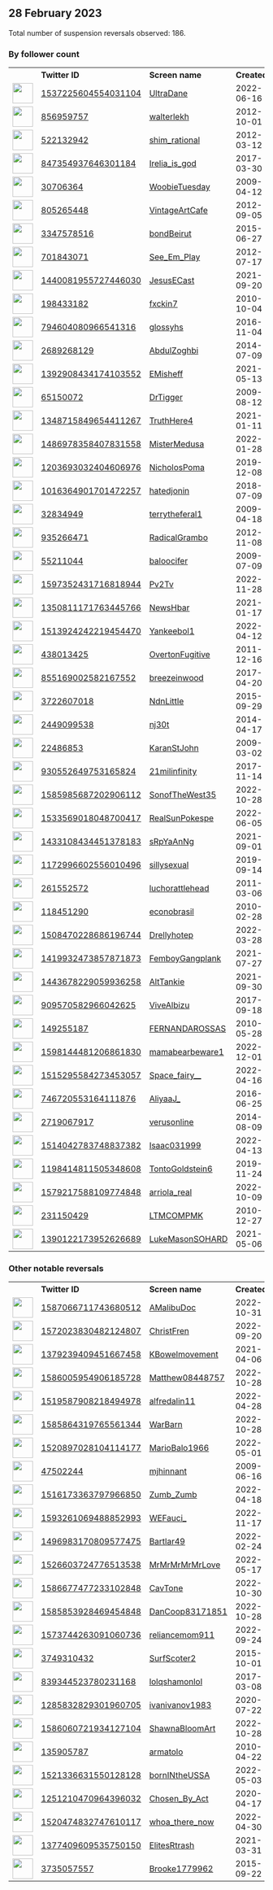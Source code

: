 
## 28 February 2023
Total number of suspension reversals observed: 186.

### By follower count
<table><tr><th></th><th align="left">Twitter ID</th><th align="left">Screen name</th>
<th align="left">Created</th><th align="left">Status</th><th align="left">Suspended</th><th align="left">Followers</th>
<tr><td><a href="https://pbs.twimg.com/profile_images/1663572278041522176/szMHzo6O_normal.jpg"><img src="https://pbs.twimg.com/profile_images/1663572278041522176/szMHzo6O_normal.jpg" width="40px" height="40px" align="center"/></a></td><td><a href="https://twitter.com/intent/user?user_id=1537225604554031104">1537225604554031104</a></td><td><a href="https://twitter.com/UltraDane">UltraDane</a></td><td>2022-06-16</td><td align="center"></td><td>2023-02-01</td><td>72281</td></tr>
<tr><td><a href="https://pbs.twimg.com/profile_images/1570795266655096833/sWxiFYm9_normal.jpg"><img src="https://pbs.twimg.com/profile_images/1570795266655096833/sWxiFYm9_normal.jpg" width="40px" height="40px" align="center"/></a></td><td><a href="https://twitter.com/intent/user?user_id=856959757">856959757</a></td><td><a href="https://twitter.com/walterlekh">walterlekh</a></td><td>2012-10-01</td><td align="center"></td><td>2023-02-08</td><td>29629</td></tr>
<tr><td><a href="https://pbs.twimg.com/profile_images/682380946545356800/vC02EzNi_normal.jpg"><img src="https://pbs.twimg.com/profile_images/682380946545356800/vC02EzNi_normal.jpg" width="40px" height="40px" align="center"/></a></td><td><a href="https://twitter.com/intent/user?user_id=522132942">522132942</a></td><td><a href="https://twitter.com/shim_rational">shim_rational</a></td><td>2012-03-12</td><td align="center"></td><td></td><td>29512</td></tr>
<tr><td><a href="https://pbs.twimg.com/profile_images/1645688799803109380/hXqMADZc_normal.jpg"><img src="https://pbs.twimg.com/profile_images/1645688799803109380/hXqMADZc_normal.jpg" width="40px" height="40px" align="center"/></a></td><td><a href="https://twitter.com/intent/user?user_id=847354937646301184">847354937646301184</a></td><td><a href="https://twitter.com/Irelia_is_god">Irelia_is_god</a></td><td>2017-03-30</td><td align="center"></td><td>2023-02-02</td><td>15959</td></tr>
<tr><td><a href="https://pbs.twimg.com/profile_images/1462150101527187457/co9QqMxI_normal.jpg"><img src="https://pbs.twimg.com/profile_images/1462150101527187457/co9QqMxI_normal.jpg" width="40px" height="40px" align="center"/></a></td><td><a href="https://twitter.com/intent/user?user_id=30706364">30706364</a></td><td><a href="https://twitter.com/WoobieTuesday">WoobieTuesday</a></td><td>2009-04-12</td><td align="center"></td><td>2022-12-16</td><td>15765</td></tr>
<tr><td><a href="https://pbs.twimg.com/profile_images/482001906856771584/7w0WjOrZ_normal.jpeg"><img src="https://pbs.twimg.com/profile_images/482001906856771584/7w0WjOrZ_normal.jpeg" width="40px" height="40px" align="center"/></a></td><td><a href="https://twitter.com/intent/user?user_id=805265448">805265448</a></td><td><a href="https://twitter.com/VintageArtCafe">VintageArtCafe</a></td><td>2012-09-05</td><td align="center"></td><td>2023-01-10</td><td>13757</td></tr>
<tr><td><a href="https://pbs.twimg.com/profile_images/1364449916106506242/_kg7sgt1_normal.jpg"><img src="https://pbs.twimg.com/profile_images/1364449916106506242/_kg7sgt1_normal.jpg" width="40px" height="40px" align="center"/></a></td><td><a href="https://twitter.com/intent/user?user_id=3347578516">3347578516</a></td><td><a href="https://twitter.com/bondBeirut">bondBeirut</a></td><td>2015-06-27</td><td align="center"></td><td></td><td>12114</td></tr>
<tr><td><a href="https://pbs.twimg.com/profile_images/1151484457817391107/R8cpPAM2_normal.jpg"><img src="https://pbs.twimg.com/profile_images/1151484457817391107/R8cpPAM2_normal.jpg" width="40px" height="40px" align="center"/></a></td><td><a href="https://twitter.com/intent/user?user_id=701843071">701843071</a></td><td><a href="https://twitter.com/See_Em_Play">See_Em_Play</a></td><td>2012-07-17</td><td align="center"></td><td></td><td>12106</td></tr>
<tr><td><a href="https://pbs.twimg.com/profile_images/1568385837074894848/0V6PSMVZ_normal.jpg"><img src="https://pbs.twimg.com/profile_images/1568385837074894848/0V6PSMVZ_normal.jpg" width="40px" height="40px" align="center"/></a></td><td><a href="https://twitter.com/intent/user?user_id=1440081955727446030">1440081955727446030</a></td><td><a href="https://twitter.com/JesusECast">JesusECast</a></td><td>2021-09-20</td><td align="center"></td><td>2022-12-10</td><td>9019</td></tr>
<tr><td><a href="https://pbs.twimg.com/profile_images/1648438364151095296/_FmKMF4e_normal.jpg"><img src="https://pbs.twimg.com/profile_images/1648438364151095296/_FmKMF4e_normal.jpg" width="40px" height="40px" align="center"/></a></td><td><a href="https://twitter.com/intent/user?user_id=198433182">198433182</a></td><td><a href="https://twitter.com/fxckin7">fxckin7</a></td><td>2010-10-04</td><td align="center">🚫</td><td>2023-01-05</td><td>8413</td></tr>
<tr><td><a href="https://pbs.twimg.com/profile_images/1636181512470028293/ge0OpJ6V_normal.jpg"><img src="https://pbs.twimg.com/profile_images/1636181512470028293/ge0OpJ6V_normal.jpg" width="40px" height="40px" align="center"/></a></td><td><a href="https://twitter.com/intent/user?user_id=794604080966541316">794604080966541316</a></td><td><a href="https://twitter.com/glossyhs">glossyhs</a></td><td>2016-11-04</td><td align="center"></td><td></td><td>4868</td></tr>
<tr><td><a href="https://pbs.twimg.com/profile_images/1520757626430185477/bUWo_QA4_normal.jpg"><img src="https://pbs.twimg.com/profile_images/1520757626430185477/bUWo_QA4_normal.jpg" width="40px" height="40px" align="center"/></a></td><td><a href="https://twitter.com/intent/user?user_id=2689268129">2689268129</a></td><td><a href="https://twitter.com/AbdulZoghbi">AbdulZoghbi</a></td><td>2014-07-09</td><td align="center"></td><td>2022-10-18</td><td>3695</td></tr>
<tr><td><a href="https://pbs.twimg.com/profile_images/1572003309732483075/bJL9fsUV_normal.jpg"><img src="https://pbs.twimg.com/profile_images/1572003309732483075/bJL9fsUV_normal.jpg" width="40px" height="40px" align="center"/></a></td><td><a href="https://twitter.com/intent/user?user_id=1392908434174103552">1392908434174103552</a></td><td><a href="https://twitter.com/EMisheff">EMisheff</a></td><td>2021-05-13</td><td align="center"></td><td>2022-11-06</td><td>3604</td></tr>
<tr><td><a href="https://pbs.twimg.com/profile_images/1630632872137637899/rNZbAXrc_normal.jpg"><img src="https://pbs.twimg.com/profile_images/1630632872137637899/rNZbAXrc_normal.jpg" width="40px" height="40px" align="center"/></a></td><td><a href="https://twitter.com/intent/user?user_id=65150072">65150072</a></td><td><a href="https://twitter.com/DrTigger">DrTigger</a></td><td>2009-08-12</td><td align="center"></td><td>2022-12-07</td><td>3323</td></tr>
<tr><td><a href="https://pbs.twimg.com/profile_images/1540320900997849089/a53waanD_normal.jpg"><img src="https://pbs.twimg.com/profile_images/1540320900997849089/a53waanD_normal.jpg" width="40px" height="40px" align="center"/></a></td><td><a href="https://twitter.com/intent/user?user_id=1348715849654411267">1348715849654411267</a></td><td><a href="https://twitter.com/TruthHere4">TruthHere4</a></td><td>2021-01-11</td><td align="center"></td><td>2023-01-01</td><td>3189</td></tr>
<tr><td><a href="https://pbs.twimg.com/profile_images/1530565498462785538/1BSsGRYt_normal.jpg"><img src="https://pbs.twimg.com/profile_images/1530565498462785538/1BSsGRYt_normal.jpg" width="40px" height="40px" align="center"/></a></td><td><a href="https://twitter.com/intent/user?user_id=1486978358407831558">1486978358407831558</a></td><td><a href="https://twitter.com/MisterMedusa">MisterMedusa</a></td><td>2022-01-28</td><td align="center"></td><td>2022-11-24</td><td>2988</td></tr>
<tr><td><a href="https://pbs.twimg.com/profile_images/1662563026015322113/jktgbsHi_normal.jpg"><img src="https://pbs.twimg.com/profile_images/1662563026015322113/jktgbsHi_normal.jpg" width="40px" height="40px" align="center"/></a></td><td><a href="https://twitter.com/intent/user?user_id=1203693032404606976">1203693032404606976</a></td><td><a href="https://twitter.com/NicholosPoma">NicholosPoma</a></td><td>2019-12-08</td><td align="center"></td><td></td><td>2937</td></tr>
<tr><td><a href="https://pbs.twimg.com/profile_images/1345566375692136449/63Jpl8bK_normal.jpg"><img src="https://pbs.twimg.com/profile_images/1345566375692136449/63Jpl8bK_normal.jpg" width="40px" height="40px" align="center"/></a></td><td><a href="https://twitter.com/intent/user?user_id=1016364901701472257">1016364901701472257</a></td><td><a href="https://twitter.com/hatedjonin">hatedjonin</a></td><td>2018-07-09</td><td align="center">🔒</td><td></td><td>2747</td></tr>
<tr><td><a href="https://pbs.twimg.com/profile_images/1634862897586372609/A-X9aiCk_normal.jpg"><img src="https://pbs.twimg.com/profile_images/1634862897586372609/A-X9aiCk_normal.jpg" width="40px" height="40px" align="center"/></a></td><td><a href="https://twitter.com/intent/user?user_id=32834949">32834949</a></td><td><a href="https://twitter.com/terrytheferal1">terrytheferal1</a></td><td>2009-04-18</td><td align="center"></td><td>2022-04-15</td><td>2722</td></tr>
<tr><td><a href="https://pbs.twimg.com/profile_images/3504032751/451e2195cca3487c06ec764c45dc24f0_normal.jpeg"><img src="https://pbs.twimg.com/profile_images/3504032751/451e2195cca3487c06ec764c45dc24f0_normal.jpeg" width="40px" height="40px" align="center"/></a></td><td><a href="https://twitter.com/intent/user?user_id=935266471">935266471</a></td><td><a href="https://twitter.com/RadicalGrambo">RadicalGrambo</a></td><td>2012-11-08</td><td align="center"></td><td></td><td>2482</td></tr>
<tr><td><a href="https://pbs.twimg.com/profile_images/872881323333079040/TEvgiNbo_normal.jpg"><img src="https://pbs.twimg.com/profile_images/872881323333079040/TEvgiNbo_normal.jpg" width="40px" height="40px" align="center"/></a></td><td><a href="https://twitter.com/intent/user?user_id=55211044">55211044</a></td><td><a href="https://twitter.com/baloocifer">baloocifer</a></td><td>2009-07-09</td><td align="center">🔒</td><td></td><td>2397</td></tr>
<tr><td><a href="https://pbs.twimg.com/profile_images/1597352770750844929/Shbi00tV_normal.jpg"><img src="https://pbs.twimg.com/profile_images/1597352770750844929/Shbi00tV_normal.jpg" width="40px" height="40px" align="center"/></a></td><td><a href="https://twitter.com/intent/user?user_id=1597352431716818944">1597352431716818944</a></td><td><a href="https://twitter.com/Pv2Tv">Pv2Tv</a></td><td>2022-11-28</td><td align="center"></td><td>2023-02-22</td><td>2312</td></tr>
<tr><td><a href="https://pbs.twimg.com/profile_images/1459872681562714112/iulGfrOJ_normal.jpg"><img src="https://pbs.twimg.com/profile_images/1459872681562714112/iulGfrOJ_normal.jpg" width="40px" height="40px" align="center"/></a></td><td><a href="https://twitter.com/intent/user?user_id=1350811171763445766">1350811171763445766</a></td><td><a href="https://twitter.com/NewsHbar">NewsHbar</a></td><td>2021-01-17</td><td align="center"></td><td>2022-02-20</td><td>2142</td></tr>
<tr><td><a href="https://pbs.twimg.com/profile_images/1652893619555008513/O64bLETm_normal.jpg"><img src="https://pbs.twimg.com/profile_images/1652893619555008513/O64bLETm_normal.jpg" width="40px" height="40px" align="center"/></a></td><td><a href="https://twitter.com/intent/user?user_id=1513924242219454470">1513924242219454470</a></td><td><a href="https://twitter.com/Yankeebol1">Yankeebol1</a></td><td>2022-04-12</td><td align="center"></td><td>2022-10-16</td><td>1869</td></tr>
<tr><td><a href="https://pbs.twimg.com/profile_images/901001711161966592/zrZMVMTx_normal.jpg"><img src="https://pbs.twimg.com/profile_images/901001711161966592/zrZMVMTx_normal.jpg" width="40px" height="40px" align="center"/></a></td><td><a href="https://twitter.com/intent/user?user_id=438013425">438013425</a></td><td><a href="https://twitter.com/OvertonFugitive">OvertonFugitive</a></td><td>2011-12-16</td><td align="center"></td><td>2022-07-15</td><td>1754</td></tr>
<tr><td><a href="https://pbs.twimg.com/profile_images/1401959949689769987/E1S1TlqP_normal.jpg"><img src="https://pbs.twimg.com/profile_images/1401959949689769987/E1S1TlqP_normal.jpg" width="40px" height="40px" align="center"/></a></td><td><a href="https://twitter.com/intent/user?user_id=855169002582167552">855169002582167552</a></td><td><a href="https://twitter.com/breezeinwood">breezeinwood</a></td><td>2017-04-20</td><td align="center"></td><td>2022-05-25</td><td>1677</td></tr>
<tr><td><a href="https://pbs.twimg.com/profile_images/1017220537288929280/uaH2kUow_normal.jpg"><img src="https://pbs.twimg.com/profile_images/1017220537288929280/uaH2kUow_normal.jpg" width="40px" height="40px" align="center"/></a></td><td><a href="https://twitter.com/intent/user?user_id=3722607018">3722607018</a></td><td><a href="https://twitter.com/NdnLittle">NdnLittle</a></td><td>2015-09-29</td><td align="center"></td><td>2022-10-29</td><td>1559</td></tr>
<tr><td><a href="https://pbs.twimg.com/profile_images/1630168758219321345/Ina_XgCR_normal.jpg"><img src="https://pbs.twimg.com/profile_images/1630168758219321345/Ina_XgCR_normal.jpg" width="40px" height="40px" align="center"/></a></td><td><a href="https://twitter.com/intent/user?user_id=2449099538">2449099538</a></td><td><a href="https://twitter.com/nj30t">nj30t</a></td><td>2014-04-17</td><td align="center"></td><td>2023-02-18</td><td>1542</td></tr>
<tr><td><a href="https://pbs.twimg.com/profile_images/1630981869356437504/UBp4_urh_normal.jpg"><img src="https://pbs.twimg.com/profile_images/1630981869356437504/UBp4_urh_normal.jpg" width="40px" height="40px" align="center"/></a></td><td><a href="https://twitter.com/intent/user?user_id=22486853">22486853</a></td><td><a href="https://twitter.com/KaranStJohn">KaranStJohn</a></td><td>2009-03-02</td><td align="center"></td><td></td><td>1224</td></tr>
<tr><td><a href="https://pbs.twimg.com/profile_images/1620615372729905152/md0oOUzs_normal.jpg"><img src="https://pbs.twimg.com/profile_images/1620615372729905152/md0oOUzs_normal.jpg" width="40px" height="40px" align="center"/></a></td><td><a href="https://twitter.com/intent/user?user_id=930552649753165824">930552649753165824</a></td><td><a href="https://twitter.com/21milinfinity">21milinfinity</a></td><td>2017-11-14</td><td align="center"></td><td>2023-01-11</td><td>1166</td></tr>
<tr><td><a href="https://pbs.twimg.com/profile_images/1585985791016071168/qj9V-M93_normal.jpg"><img src="https://pbs.twimg.com/profile_images/1585985791016071168/qj9V-M93_normal.jpg" width="40px" height="40px" align="center"/></a></td><td><a href="https://twitter.com/intent/user?user_id=1585985687202906112">1585985687202906112</a></td><td><a href="https://twitter.com/SonofTheWest35">SonofTheWest35</a></td><td>2022-10-28</td><td align="center"></td><td>2023-01-04</td><td>1109</td></tr>
<tr><td><a href="https://pbs.twimg.com/profile_images/1658215159058276356/2Kwwb4vg_normal.jpg"><img src="https://pbs.twimg.com/profile_images/1658215159058276356/2Kwwb4vg_normal.jpg" width="40px" height="40px" align="center"/></a></td><td><a href="https://twitter.com/intent/user?user_id=1533569018048700417">1533569018048700417</a></td><td><a href="https://twitter.com/RealSunPokespe">RealSunPokespe</a></td><td>2022-06-05</td><td align="center"></td><td>2022-11-07</td><td>1038</td></tr>
<tr><td><a href="https://pbs.twimg.com/profile_images/1570742038257180676/QbQP8HEI_normal.jpg"><img src="https://pbs.twimg.com/profile_images/1570742038257180676/QbQP8HEI_normal.jpg" width="40px" height="40px" align="center"/></a></td><td><a href="https://twitter.com/intent/user?user_id=1433108434451378183">1433108434451378183</a></td><td><a href="https://twitter.com/sRpYaAnNg">sRpYaAnNg</a></td><td>2021-09-01</td><td align="center"></td><td>2022-09-29</td><td>911</td></tr>
<tr><td><a href="https://pbs.twimg.com/profile_images/1600356478535323648/9xo5Ru_q_normal.jpg"><img src="https://pbs.twimg.com/profile_images/1600356478535323648/9xo5Ru_q_normal.jpg" width="40px" height="40px" align="center"/></a></td><td><a href="https://twitter.com/intent/user?user_id=1172996602556010496">1172996602556010496</a></td><td><a href="https://twitter.com/sillysexual">sillysexual</a></td><td>2019-09-14</td><td align="center">🔒</td><td>2022-12-26</td><td>910</td></tr>
<tr><td><a href="https://pbs.twimg.com/profile_images/1658908716626849792/rwzkqPB3_normal.jpg"><img src="https://pbs.twimg.com/profile_images/1658908716626849792/rwzkqPB3_normal.jpg" width="40px" height="40px" align="center"/></a></td><td><a href="https://twitter.com/intent/user?user_id=261552572">261552572</a></td><td><a href="https://twitter.com/luchorattlehead">luchorattlehead</a></td><td>2011-03-06</td><td align="center"></td><td>2022-12-10</td><td>860</td></tr>
<tr><td><a href="https://pbs.twimg.com/profile_images/1212388368/logo_01_normal.jpg"><img src="https://pbs.twimg.com/profile_images/1212388368/logo_01_normal.jpg" width="40px" height="40px" align="center"/></a></td><td><a href="https://twitter.com/intent/user?user_id=118451290">118451290</a></td><td><a href="https://twitter.com/econobrasil">econobrasil</a></td><td>2010-02-28</td><td align="center"></td><td>2023-01-01</td><td>786</td></tr>
<tr><td><a href="https://pbs.twimg.com/profile_images/1645979934618267650/zHfoSBYz_normal.jpg"><img src="https://pbs.twimg.com/profile_images/1645979934618267650/zHfoSBYz_normal.jpg" width="40px" height="40px" align="center"/></a></td><td><a href="https://twitter.com/intent/user?user_id=1508470228686196744">1508470228686196744</a></td><td><a href="https://twitter.com/Drellyhotep">Drellyhotep</a></td><td>2022-03-28</td><td align="center"></td><td>2022-10-10</td><td>767</td></tr>
<tr><td><a href="https://pbs.twimg.com/profile_images/1643299285910315011/SzgD1Qwt_normal.jpg"><img src="https://pbs.twimg.com/profile_images/1643299285910315011/SzgD1Qwt_normal.jpg" width="40px" height="40px" align="center"/></a></td><td><a href="https://twitter.com/intent/user?user_id=1419932473857871873">1419932473857871873</a></td><td><a href="https://twitter.com/FemboyGangplank">FemboyGangplank</a></td><td>2021-07-27</td><td align="center">🚫</td><td></td><td>735</td></tr>
<tr><td><a href="https://pbs.twimg.com/profile_images/1513440901775126531/aRe6zxBx_normal.jpg"><img src="https://pbs.twimg.com/profile_images/1513440901775126531/aRe6zxBx_normal.jpg" width="40px" height="40px" align="center"/></a></td><td><a href="https://twitter.com/intent/user?user_id=1443678229059936258">1443678229059936258</a></td><td><a href="https://twitter.com/AltTankie">AltTankie</a></td><td>2021-09-30</td><td align="center">🚫</td><td>2022-09-19</td><td>732</td></tr>
<tr><td><a href="https://pbs.twimg.com/profile_images/1241509305930694657/NtRlz1mo_normal.jpg"><img src="https://pbs.twimg.com/profile_images/1241509305930694657/NtRlz1mo_normal.jpg" width="40px" height="40px" align="center"/></a></td><td><a href="https://twitter.com/intent/user?user_id=909570582966042625">909570582966042625</a></td><td><a href="https://twitter.com/ViveAlbizu">ViveAlbizu</a></td><td>2017-09-18</td><td align="center"></td><td>2022-09-04</td><td>711</td></tr>
<tr><td><a href="https://pbs.twimg.com/profile_images/1658579900884713482/yYfSDiM2_normal.jpg"><img src="https://pbs.twimg.com/profile_images/1658579900884713482/yYfSDiM2_normal.jpg" width="40px" height="40px" align="center"/></a></td><td><a href="https://twitter.com/intent/user?user_id=149255187">149255187</a></td><td><a href="https://twitter.com/FERNANDAROSSAS">FERNANDAROSSAS</a></td><td>2010-05-28</td><td align="center"></td><td>2023-02-05</td><td>618</td></tr>
<tr><td><a href="https://pbs.twimg.com/profile_images/1598167005005225984/035ngwCT_normal.jpg"><img src="https://pbs.twimg.com/profile_images/1598167005005225984/035ngwCT_normal.jpg" width="40px" height="40px" align="center"/></a></td><td><a href="https://twitter.com/intent/user?user_id=1598144481206861830">1598144481206861830</a></td><td><a href="https://twitter.com/mamabearbeware1">mamabearbeware1</a></td><td>2022-12-01</td><td align="center"></td><td>2023-02-19</td><td>609</td></tr>
<tr><td><a href="https://pbs.twimg.com/profile_images/1637612221642539015/JBg8xSjc_normal.jpg"><img src="https://pbs.twimg.com/profile_images/1637612221642539015/JBg8xSjc_normal.jpg" width="40px" height="40px" align="center"/></a></td><td><a href="https://twitter.com/intent/user?user_id=1515295584273453057">1515295584273453057</a></td><td><a href="https://twitter.com/Space_fairy__">Space_fairy__</a></td><td>2022-04-16</td><td align="center"></td><td>2022-12-25</td><td>560</td></tr>
<tr><td><a href="https://pbs.twimg.com/profile_images/1634298539311284228/ZG8OvhoY_normal.jpg"><img src="https://pbs.twimg.com/profile_images/1634298539311284228/ZG8OvhoY_normal.jpg" width="40px" height="40px" align="center"/></a></td><td><a href="https://twitter.com/intent/user?user_id=746720553164111876">746720553164111876</a></td><td><a href="https://twitter.com/AliyaaJ_">AliyaaJ_</a></td><td>2016-06-25</td><td align="center"></td><td>2023-01-25</td><td>544</td></tr>
<tr><td><a href="https://pbs.twimg.com/profile_images/1530618192346898432/6b3Rh7ey_normal.jpg"><img src="https://pbs.twimg.com/profile_images/1530618192346898432/6b3Rh7ey_normal.jpg" width="40px" height="40px" align="center"/></a></td><td><a href="https://twitter.com/intent/user?user_id=2719067917">2719067917</a></td><td><a href="https://twitter.com/verusonline">verusonline</a></td><td>2014-08-09</td><td align="center"></td><td>2022-12-07</td><td>542</td></tr>
<tr><td><a href="https://pbs.twimg.com/profile_images/1586453654483132417/SAWAK6I-_normal.jpg"><img src="https://pbs.twimg.com/profile_images/1586453654483132417/SAWAK6I-_normal.jpg" width="40px" height="40px" align="center"/></a></td><td><a href="https://twitter.com/intent/user?user_id=1514042783748837382">1514042783748837382</a></td><td><a href="https://twitter.com/Isaac031999">Isaac031999</a></td><td>2022-04-13</td><td align="center"></td><td>2023-01-03</td><td>535</td></tr>
<tr><td><a href="https://pbs.twimg.com/profile_images/1198415830050062336/Witdk4qo_normal.jpg"><img src="https://pbs.twimg.com/profile_images/1198415830050062336/Witdk4qo_normal.jpg" width="40px" height="40px" align="center"/></a></td><td><a href="https://twitter.com/intent/user?user_id=1198414811505348608">1198414811505348608</a></td><td><a href="https://twitter.com/TontoGoldstein6">TontoGoldstein6</a></td><td>2019-11-24</td><td align="center"></td><td></td><td>520</td></tr>
<tr><td><a href="https://pbs.twimg.com/profile_images/1658992175835922432/_2LaX1wl_normal.jpg"><img src="https://pbs.twimg.com/profile_images/1658992175835922432/_2LaX1wl_normal.jpg" width="40px" height="40px" align="center"/></a></td><td><a href="https://twitter.com/intent/user?user_id=1579217588109774848">1579217588109774848</a></td><td><a href="https://twitter.com/arriola_real">arriola_real</a></td><td>2022-10-09</td><td align="center"></td><td>2022-12-18</td><td>494</td></tr>
<tr><td><a href="https://pbs.twimg.com/profile_images/509019599627501569/V5mVN7tO_normal.jpeg"><img src="https://pbs.twimg.com/profile_images/509019599627501569/V5mVN7tO_normal.jpeg" width="40px" height="40px" align="center"/></a></td><td><a href="https://twitter.com/intent/user?user_id=231150429">231150429</a></td><td><a href="https://twitter.com/LTMCOMPMK">LTMCOMPMK</a></td><td>2010-12-27</td><td align="center"></td><td>2022-10-20</td><td>492</td></tr>
<tr><td><a href="https://pbs.twimg.com/profile_images/1390122436654424067/tv07Purt_normal.jpg"><img src="https://pbs.twimg.com/profile_images/1390122436654424067/tv07Purt_normal.jpg" width="40px" height="40px" align="center"/></a></td><td><a href="https://twitter.com/intent/user?user_id=1390122173952626689">1390122173952626689</a></td><td><a href="https://twitter.com/LukeMasonSOHARD">LukeMasonSOHARD</a></td><td>2021-05-06</td><td align="center"></td><td>2022-11-07</td><td>485</td></tr>
</table>

### Other notable reversals
<table><tr><th></th><th align="left">Twitter ID</th><th align="left">Screen name</th>
<th align="left">Created</th><th align="left">Status</th><th align="left">Suspended</th><th align="left">Followers</th>
<tr><td><a href="https://pbs.twimg.com/profile_images/1591843557446336512/Pqlljxg4_normal.jpg"><img src="https://pbs.twimg.com/profile_images/1591843557446336512/Pqlljxg4_normal.jpg" width="40px" height="40px" align="center"/></a></td><td><a href="https://twitter.com/intent/user?user_id=1587066711743680512">1587066711743680512</a></td><td><a href="https://twitter.com/AMalibuDoc">AMalibuDoc</a></td><td>2022-10-31</td><td align="center"></td><td>2022-12-27</td><td>139</td></tr>
<tr><td><a href="https://pbs.twimg.com/profile_images/1575988356802121729/tQaYPZlB_normal.jpg"><img src="https://pbs.twimg.com/profile_images/1575988356802121729/tQaYPZlB_normal.jpg" width="40px" height="40px" align="center"/></a></td><td><a href="https://twitter.com/intent/user?user_id=1572023830482124807">1572023830482124807</a></td><td><a href="https://twitter.com/ChristFren">ChristFren</a></td><td>2022-09-20</td><td align="center"></td><td>2022-12-17</td><td>195</td></tr>
<tr><td><a href="https://pbs.twimg.com/profile_images/1659773784717443072/hbrWTBx5_normal.jpg"><img src="https://pbs.twimg.com/profile_images/1659773784717443072/hbrWTBx5_normal.jpg" width="40px" height="40px" align="center"/></a></td><td><a href="https://twitter.com/intent/user?user_id=1379239409451667458">1379239409451667458</a></td><td><a href="https://twitter.com/KBowelmovement">KBowelmovement</a></td><td>2021-04-06</td><td align="center"></td><td>2022-11-28</td><td>324</td></tr>
<tr><td><a href="https://pbs.twimg.com/profile_images/1586006310000234496/MbUV9-G7_normal.jpg"><img src="https://pbs.twimg.com/profile_images/1586006310000234496/MbUV9-G7_normal.jpg" width="40px" height="40px" align="center"/></a></td><td><a href="https://twitter.com/intent/user?user_id=1586005954906185728">1586005954906185728</a></td><td><a href="https://twitter.com/Matthew08448757">Matthew08448757</a></td><td>2022-10-28</td><td align="center"></td><td>2023-02-01</td><td>394</td></tr>
<tr><td><a href="https://pbs.twimg.com/profile_images/1530612591701241858/U-t3qTSW_normal.jpg"><img src="https://pbs.twimg.com/profile_images/1530612591701241858/U-t3qTSW_normal.jpg" width="40px" height="40px" align="center"/></a></td><td><a href="https://twitter.com/intent/user?user_id=1519587908218494978">1519587908218494978</a></td><td><a href="https://twitter.com/alfredalin11">alfredalin11</a></td><td>2022-04-28</td><td align="center"></td><td>2022-12-22</td><td>299</td></tr>
<tr><td><a href="https://pbs.twimg.com/profile_images/1602168673720049664/k2b-pjSM_normal.jpg"><img src="https://pbs.twimg.com/profile_images/1602168673720049664/k2b-pjSM_normal.jpg" width="40px" height="40px" align="center"/></a></td><td><a href="https://twitter.com/intent/user?user_id=1585864319765561344">1585864319765561344</a></td><td><a href="https://twitter.com/WarBarn">WarBarn</a></td><td>2022-10-28</td><td align="center">🚫</td><td>2022-12-27</td><td>140</td></tr>
<tr><td><a href="https://pbs.twimg.com/profile_images/1604555923833364480/RCqDg7Xq_normal.jpg"><img src="https://pbs.twimg.com/profile_images/1604555923833364480/RCqDg7Xq_normal.jpg" width="40px" height="40px" align="center"/></a></td><td><a href="https://twitter.com/intent/user?user_id=1520897028104114177">1520897028104114177</a></td><td><a href="https://twitter.com/MarioBalo1966">MarioBalo1966</a></td><td>2022-05-01</td><td align="center"></td><td>2023-02-02</td><td>165</td></tr>
<tr><td><a href="https://pbs.twimg.com/profile_images/778623911/HEADSHOT_normal.jpg"><img src="https://pbs.twimg.com/profile_images/778623911/HEADSHOT_normal.jpg" width="40px" height="40px" align="center"/></a></td><td><a href="https://twitter.com/intent/user?user_id=47502244">47502244</a></td><td><a href="https://twitter.com/mjhinnant">mjhinnant</a></td><td>2009-06-16</td><td align="center"></td><td>2022-12-18</td><td>67</td></tr>
<tr><td><a href="https://pbs.twimg.com/profile_images/1663813288709218304/yWUiwGDB_normal.jpg"><img src="https://pbs.twimg.com/profile_images/1663813288709218304/yWUiwGDB_normal.jpg" width="40px" height="40px" align="center"/></a></td><td><a href="https://twitter.com/intent/user?user_id=1516173363797966850">1516173363797966850</a></td><td><a href="https://twitter.com/Zumb_Zumb">Zumb_Zumb</a></td><td>2022-04-18</td><td align="center"></td><td>2023-01-07</td><td>185</td></tr>
<tr><td><a href="https://pbs.twimg.com/profile_images/1663658328185241601/FcVuIscL_normal.jpg"><img src="https://pbs.twimg.com/profile_images/1663658328185241601/FcVuIscL_normal.jpg" width="40px" height="40px" align="center"/></a></td><td><a href="https://twitter.com/intent/user?user_id=1593261069488852993">1593261069488852993</a></td><td><a href="https://twitter.com/WEFauci_">WEFauci_</a></td><td>2022-11-17</td><td align="center"></td><td>2023-01-02</td><td>16</td></tr>
<tr><td><a href="https://pbs.twimg.com/profile_images/1509574929871781896/Gv90X20E_normal.jpg"><img src="https://pbs.twimg.com/profile_images/1509574929871781896/Gv90X20E_normal.jpg" width="40px" height="40px" align="center"/></a></td><td><a href="https://twitter.com/intent/user?user_id=1496983170809577475">1496983170809577475</a></td><td><a href="https://twitter.com/Bartlar49">Bartlar49</a></td><td>2022-02-24</td><td align="center"></td><td>2023-02-15</td><td>344</td></tr>
<tr><td><a href="https://pbs.twimg.com/profile_images/1560228017724604421/g_yA44SB_normal.jpg"><img src="https://pbs.twimg.com/profile_images/1560228017724604421/g_yA44SB_normal.jpg" width="40px" height="40px" align="center"/></a></td><td><a href="https://twitter.com/intent/user?user_id=1526603724776513538">1526603724776513538</a></td><td><a href="https://twitter.com/MrMrMrMrMrLove">MrMrMrMrMrLove</a></td><td>2022-05-17</td><td align="center"></td><td>2023-02-17</td><td>421</td></tr>
<tr><td><a href="https://pbs.twimg.com/profile_images/1587031595743154178/YmIj5tek_normal.jpg"><img src="https://pbs.twimg.com/profile_images/1587031595743154178/YmIj5tek_normal.jpg" width="40px" height="40px" align="center"/></a></td><td><a href="https://twitter.com/intent/user?user_id=1586677477233102848">1586677477233102848</a></td><td><a href="https://twitter.com/CavTone">CavTone</a></td><td>2022-10-30</td><td align="center"></td><td>2023-02-01</td><td>34</td></tr>
<tr><td><a href="https://pbs.twimg.com/profile_images/1586061749282742275/aZF0bRni_normal.jpg"><img src="https://pbs.twimg.com/profile_images/1586061749282742275/aZF0bRni_normal.jpg" width="40px" height="40px" align="center"/></a></td><td><a href="https://twitter.com/intent/user?user_id=1585853928469454848">1585853928469454848</a></td><td><a href="https://twitter.com/DanCoop83171851">DanCoop83171851</a></td><td>2022-10-28</td><td align="center"></td><td>2022-12-24</td><td>6</td></tr>
<tr><td><a href="https://pbs.twimg.com/profile_images/1573751821549850624/IDzL1N_t_normal.jpg"><img src="https://pbs.twimg.com/profile_images/1573751821549850624/IDzL1N_t_normal.jpg" width="40px" height="40px" align="center"/></a></td><td><a href="https://twitter.com/intent/user?user_id=1573744263091060736">1573744263091060736</a></td><td><a href="https://twitter.com/reliancemom911">reliancemom911</a></td><td>2022-09-24</td><td align="center"></td><td>2023-01-31</td><td>22</td></tr>
<tr><td><a href="https://pbs.twimg.com/profile_images/1662910977766227969/5bFQqS8C_normal.jpg"><img src="https://pbs.twimg.com/profile_images/1662910977766227969/5bFQqS8C_normal.jpg" width="40px" height="40px" align="center"/></a></td><td><a href="https://twitter.com/intent/user?user_id=3749310432">3749310432</a></td><td><a href="https://twitter.com/SurfScoter2">SurfScoter2</a></td><td>2015-10-01</td><td align="center">🔒</td><td>2022-12-02</td><td>443</td></tr>
<tr><td><a href="https://pbs.twimg.com/profile_images/1368596201159995396/-KdvDVlb_normal.jpg"><img src="https://pbs.twimg.com/profile_images/1368596201159995396/-KdvDVlb_normal.jpg" width="40px" height="40px" align="center"/></a></td><td><a href="https://twitter.com/intent/user?user_id=839344523780231168">839344523780231168</a></td><td><a href="https://twitter.com/lolqshamonlol">lolqshamonlol</a></td><td>2017-03-08</td><td align="center"></td><td>2022-12-27</td><td>13</td></tr>
<tr><td><a href="https://pbs.twimg.com/profile_images/1516353353802186754/mxCQAT7O_normal.jpg"><img src="https://pbs.twimg.com/profile_images/1516353353802186754/mxCQAT7O_normal.jpg" width="40px" height="40px" align="center"/></a></td><td><a href="https://twitter.com/intent/user?user_id=1285832829301960705">1285832829301960705</a></td><td><a href="https://twitter.com/ivanivanov1983">ivanivanov1983</a></td><td>2020-07-22</td><td align="center"></td><td>2023-01-31</td><td>41</td></tr>
<tr><td><a href="https://pbs.twimg.com/profile_images/1598461679381098496/WnwRVVmK_normal.jpg"><img src="https://pbs.twimg.com/profile_images/1598461679381098496/WnwRVVmK_normal.jpg" width="40px" height="40px" align="center"/></a></td><td><a href="https://twitter.com/intent/user?user_id=1586060721934127104">1586060721934127104</a></td><td><a href="https://twitter.com/ShawnaBloomArt">ShawnaBloomArt</a></td><td>2022-10-28</td><td align="center"></td><td>2023-01-30</td><td>162</td></tr>
<tr><td><a href="https://pbs.twimg.com/profile_images/1404382011448381441/PEsrKAaj_normal.jpg"><img src="https://pbs.twimg.com/profile_images/1404382011448381441/PEsrKAaj_normal.jpg" width="40px" height="40px" align="center"/></a></td><td><a href="https://twitter.com/intent/user?user_id=135905787">135905787</a></td><td><a href="https://twitter.com/armatolo">armatolo</a></td><td>2010-04-22</td><td align="center"></td><td>2022-11-17</td><td>83</td></tr>
<tr><td><a href="https://pbs.twimg.com/profile_images/1632424258713575424/2cCu0R3k_normal.jpg"><img src="https://pbs.twimg.com/profile_images/1632424258713575424/2cCu0R3k_normal.jpg" width="40px" height="40px" align="center"/></a></td><td><a href="https://twitter.com/intent/user?user_id=1521336631550128128">1521336631550128128</a></td><td><a href="https://twitter.com/bornINtheUSSA">bornINtheUSSA</a></td><td>2022-05-03</td><td align="center"></td><td>2022-12-08</td><td>238</td></tr>
<tr><td><a href="https://pbs.twimg.com/profile_images/1478633551973085184/K_AEAu-q_normal.png"><img src="https://pbs.twimg.com/profile_images/1478633551973085184/K_AEAu-q_normal.png" width="40px" height="40px" align="center"/></a></td><td><a href="https://twitter.com/intent/user?user_id=1251210470964396032">1251210470964396032</a></td><td><a href="https://twitter.com/Chosen_By_Act">Chosen_By_Act</a></td><td>2020-04-17</td><td align="center"></td><td>2022-12-20</td><td>101</td></tr>
<tr><td><a href="https://pbs.twimg.com/profile_images/1520475039812009986/KGiQxVyk_normal.jpg"><img src="https://pbs.twimg.com/profile_images/1520475039812009986/KGiQxVyk_normal.jpg" width="40px" height="40px" align="center"/></a></td><td><a href="https://twitter.com/intent/user?user_id=1520474832747610117">1520474832747610117</a></td><td><a href="https://twitter.com/whoa_there_now">whoa_there_now</a></td><td>2022-04-30</td><td align="center"></td><td>2022-12-13</td><td>24</td></tr>
<tr><td><a href="https://pbs.twimg.com/profile_images/1662969693756325890/bigHFU09_normal.jpg"><img src="https://pbs.twimg.com/profile_images/1662969693756325890/bigHFU09_normal.jpg" width="40px" height="40px" align="center"/></a></td><td><a href="https://twitter.com/intent/user?user_id=1377409609535750150">1377409609535750150</a></td><td><a href="https://twitter.com/ElitesRtrash">ElitesRtrash</a></td><td>2021-03-31</td><td align="center"></td><td>2023-02-02</td><td>211</td></tr>
<tr><td><a href="https://pbs.twimg.com/profile_images/1655630222698373144/pkIxbHOx_normal.jpg"><img src="https://pbs.twimg.com/profile_images/1655630222698373144/pkIxbHOx_normal.jpg" width="40px" height="40px" align="center"/></a></td><td><a href="https://twitter.com/intent/user?user_id=3735057557">3735057557</a></td><td><a href="https://twitter.com/Brooke1779962">Brooke1779962</a></td><td>2015-09-22</td><td align="center"></td><td>2022-11-22</td><td>119</td></tr>
</table>
